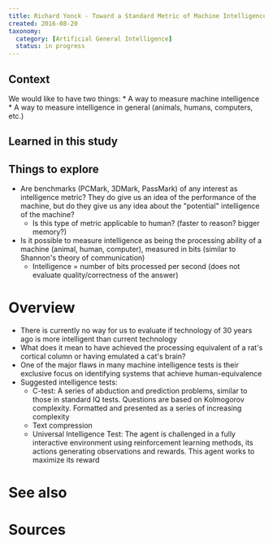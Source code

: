 ```yaml
---
title: Richard Yonck - Toward a Standard Metric of Machine Intelligence (2012)
created: 2016-08-20
taxonomy:
  category: [Artificial General Intelligence]
  status: in progress
---
```


## Context
We would like to have two things:
	* A way to measure machine intelligence
	* A way to measure intelligence in general (animals, humans, computers, etc.)

## Learned in this study

## Things to explore
* Are benchmarks (PCMark, 3DMark, PassMark) of any interest as intelligence metric? They do give us an idea of the performance of the machine, but do they give us any idea about the "potential" intelligence of the machine?
	* Is this type of metric applicable to human? (faster to reason? bigger memory?)
* Is it possible to measure intelligence as being the processing ability of a machine (animal, human, computer), measured in bits (similar to Shannon's theory of communication)
	* Intelligence = number of bits processed per second (does not evaluate quality/correctness of the answer)

# Overview
* There is currently no way for us to evaluate if technology of 30 years ago is more intelligent than current technology
* What does it mean to have achieved the processing equivalent of a rat's cortical column or having emulated a cat's brain?
* One of the major flaws in many machine intelligence tests is their exclusive focus on identifying systems that achieve human-equivalence
* Suggested intelligence tests:
	* C-test: A series of abduction and prediction problems, similar to those in standard IQ tests. Questions are based on Kolmogorov complexity. Formatted and presented as a series of increasing complexity
	* Text compression
	* Universal Intelligence Test: The agent is challenged in a fully interactive environment using reinforcement learning methods, its actions generating observations and rewards. This agent works to maximize its reward

# See also

# Sources
